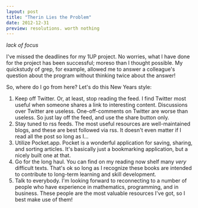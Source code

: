 ```yaml
---
layout: post
title: "Therin Lies the Problem"
date: 2012-12-31
preview: resolutions. worth nothing
---
```


*lack of focus*

I've missed the deadlines for my 1UP project. No worries, what I have done for the project has been successful; moreso than I thought possible. My quickstudy of grep, for example, allowed me to answer a colleague's question about the program without thinking twice about the answer!

So, where do I go from here? Let's do this New Years style:

1. Keep off Twitter. Or, at least, stop reading the feed. I find Twitter most useful when someone shares a link to interesting content. Discussions over Twitter are useless. One-off-comments on Twitter are worse than useless. So just lay off the feed, and use the share button only.
2. Stay tuned to rss feeds. The most useful resources are well-maintained blogs, and these are best followed via rss. It doesn't even matter if I read all the post so long as I...
3. Utilize Pocket.app. Pocket is a wonderful application for saving, sharing, and sorting articles. It's basically just a bookmarking application, but a nicely built one at that.
4. Go for the long haul. You can find on my reading now shelf many *very* difficult texts. That's ok so long as I recognize these books are intended to contribute to long-term learning and skill development.
5. Talk to everybody. I'm looking forward to reconnecting to a number of people who have experience in mathematics, programming, and in business. These people are the most valuable resources I've got, so I best make use of them!
